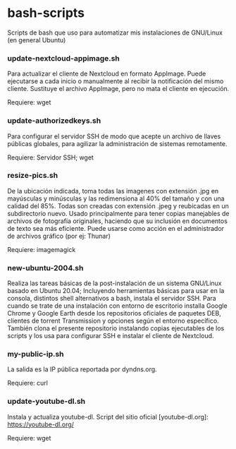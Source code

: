 # bash-scripts
Scripts de bash que uso para automatizar mis instalaciones de GNU/Linux (en general Ubuntu)

### update-nextcloud-appimage.sh
Para actualizar el cliente de Nextcloud en formato AppImage. Puede ejecutarse a cada inicio o manualmente al recibir la notificación del mismo cliente. Sustituye el archivo AppImage, pero no mata el cliente en ejecución.

Requiere: wget

### update-authorizedkeys.sh
Para configurar el servidor SSH de modo que acepte un archivo de llaves públicas globales, para agilizar la administración de sistemas remotamente.

Requiere: Servidor SSH; wget

### resize-pics.sh
De la ubicación indicada, toma todas las imagenes con extensión .jpg en mayúsculas y minúsculas y las redimensiona al 40% del tamaño y con una calidad del 85%. Todas son creadas con extensión .jpeg y reubicadas en un subdirectorio nuevo. Usado principalmente para tener copias manejables de archivos de fotografía originales, haciendo que su inclusión en documentos de texto sea más eficiente.
Puede usarse como acción en el administrador de archivos gráfico (por ej: Thunar)

Requiere: imagemagick

### new-ubuntu-2004.sh
Realiza las tareas básicas de la post-instalación de un sistema GNU/Linux basado en Ubuntu 20.04; Incluyendo herramientas básicas para usar en la consola, distintos shell alternativos a bash, instala el servidor SSH. Para cuando se trate de una instalación con entorno de escritorio installa Google Chrome y Google Earth desde los repositorios oficiales de paquetes DEB, clientes de torrent Transmission y opciones según el entorno específico. También clona el presente repositorio instalando copias ejecutables de los scripts y los usa para configurar SSH e instalar el cliente de Nextcloud.

### my-public-ip.sh
La salida es la IP pública reportada por dyndns.org.

Requiere: curl

### update-youtube-dl.sh
Instala y actualiza youtube-dl. Script del sitio oficial [youtube-dl.org]: https://youtube-dl.org/

Requiere: wget

